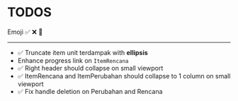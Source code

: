 # TODOS

Emoji ✅ ❌ 🔲

---

- ✅ Truncate item unit terdampak with **ellipsis**
- Enhance progress link on `ItemRencana`
- ✅ Right header should collapse on small viewport
- ✅ ItemRencana and ItemPerubahan should collapse to 1 column on small viewport
- ✅ Fix handle deletion on Perubahan and Rencana
